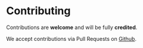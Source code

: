 # Contributing

Contributions are **welcome** and will be fully **credited**.

We accept contributions via Pull Requests on [Github](https://github.com/AymanElarian/Laravel-SQLServerExtend).


